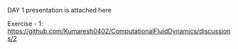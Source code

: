 DAY 1 presentation is attached here

Exercise - 1:
https://github.com/Kumaresh0402/ComputationalFluidDynamics/discussions/2
